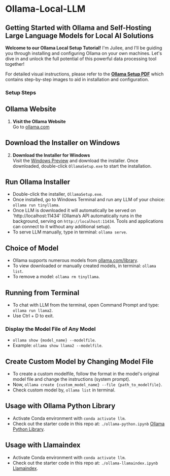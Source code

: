 # Ollama-Local-LLM
## Getting Started with Ollama and Self-Hosting Large Language Models for Local AI Solutions

**Welcome to our Ollama Local Setup Tutorial!** I'm Juilee, and I'll be guiding you through installing and configuring Ollama on your own machines. Let's dive in and unlock the full potential of this powerful data processing tool together!

For detailed visual instructions, please refer to the **[Ollama Setup PDF](URL_TO_PDF)** which contains step-by-step images to aid in installation and configuration.

### Setup Steps

## Ollama Website
1. **Visit the Ollama Website**  
   Go to [ollama.com](https://ollama.com/)

## Download the Installer on Windows
2. **Download the Installer for Windows**  
   Visit the [Windows Preview](https://ollama.com/blog/windows-preview) and download the installer. Once downloaded, double-click `OllamaSetup.exe` to start the installation.

## Run Ollama Installer
* Double-click the installer, `OllamaSetup.exe`.
* Once installed, go to Windows Terminal and run any LLM of your choice: `ollama run tinyllama`.
* Once LLM is downloaded it will automatically be served on 'http://localhost:11434' (Ollama’s API automatically runs in the background, serving on `http://localhost:11434`. Tools and applications can connect to it without any additional setup).
* To serve LLM manually, type in terminal: `ollama serve`.
  
## Choice of Model
* Ollama supports numerous models from [ollama.com/library](https://ollama.com/library).
* To view downloaded or manually created models, in terminal: `ollama list`.
* To remove a model: `ollama rm tinyllama`.
  
## Running from Terminal
* To chat with LLM from the terminal, open Command Prompt and type: `ollama run llama2`.
* Use Ctrl + D to exit.
  
### Display the Model File of Any Model
* `ollama show {model_name} --modelfile`.
* Example: `ollama show llama2 --modelfile`.

## Create Custom Model by Changing Model File
* To create a custom modelfile, follow the format in the model's original model file and change the instructions (system prompt).
* Now, `ollama create {custom_model_name} --file {path_to_modelfile}`.
* Check custom model by, `ollama list` in terminal.

## Usage with Ollama Python Library
* Activate Conda environment with `conda activate llm`.
* Check out the starter code in this repo at: `./ollama-python.ipynb` [Ollama Python Library](https://github.com/ollama/ollama-python).

## Usage with Llamaindex
* Activate Conda environment with `conda activate llm`.
* Check out the starter code in this repo at: `./ollama-llamaindex.ipynb` [Llamaindex](https://www.llamaindex.ai/).
